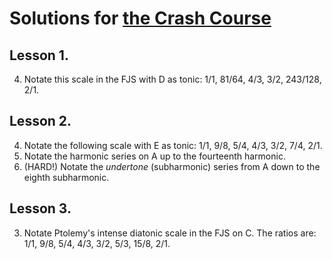 # Solutions for [the Crash Course](crash.md)

## Lesson 1.

4. Notate this scale in the FJS with D as tonic: 1/1, 81/64, 4/3, 3/2, 243/128, 2/1.

## Lesson 2.

4. Notate the following scale with E as tonic: 1/1, 9/8, 5/4, 4/3, 3/2, 7/4, 2/1.
5. Notate the harmonic series on A up to the fourteenth harmonic.
6. (HARD!) Notate the *undertone* (subharmonic) series from A down to the eighth subharmonic.

## Lesson 3.

3. Notate Ptolemy's intense diatonic scale in the FJS on C. The ratios are: 1/1, 9/8, 5/4, 4/3, 3/2, 5/3, 15/8, 2/1.
